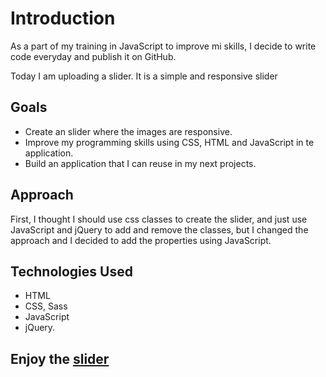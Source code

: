 # Introduction

As a part of my training in JavaScript to improve mi skills, I decide to write code everyday and publish it on GitHub.

Today I am uploading a slider. It is a simple and responsive slider

## Goals

- Create an slider where the images are responsive.
- Improve my programming skills using CSS, HTML and JavaScript in te application.
- Build an application that I can reuse in my next projects.

## Approach

First, I thought I should use css classes to create the slider, and just use JavaScript and jQuery to add and remove the classes, but I changed the approach and I decided to add the properties using JavaScript.

## Technologies Used
- HTML
- CSS, Sass
- JavaScript
- jQuery.

## Enjoy the [slider](https://armandoltx.github.io/slider/index.html)
